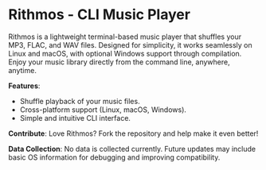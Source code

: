 # Rithmos - CLI Music Player
Rithmos is a lightweight terminal-based music player that shuffles your MP3, FLAC, and WAV files. Designed for simplicity, it works seamlessly on Linux and macOS, with optional Windows support through compilation. Enjoy your music library directly from the command line, anywhere, anytime.

**Features**:
- Shuffle playback of your music files.
- Cross-platform support (Linux, macOS, Windows).
- Simple and intuitive CLI interface.

**Contribute**: Love Rithmos? Fork the repository and help make it even better!

**Data Collection**: No data is collected currently. Future updates may include basic OS information for debugging and improving compatibility.